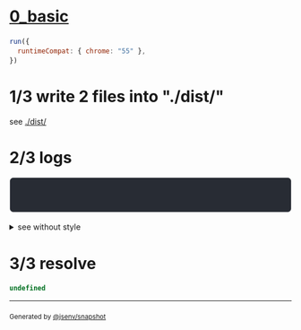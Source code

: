 # [0_basic](../../as_js_classic_mapping_build.test.mjs#L29)

```js
run({
  runtimeCompat: { chrome: "55" },
})
```

# 1/3 write 2 files into "./dist/"

see [./dist/](./dist/)

# 2/3 logs

![img](log_group.svg)

<details>
  <summary>see without style</summary>

```console
GET http://127.0.0.1/main.html
  404 ENOENT: File not found at base/build/main.html
chromium console.error > Failed to load resource: the server responded with a status of 404 (ENOENT: File not found at base/build/main.html)
```

</details>


# 3/3 resolve

```js
undefined
```

---

<sub>
  Generated by <a href="https://github.com/jsenv/core/tree/main/packages/independent/snapshot">@jsenv/snapshot</a>
</sub>
